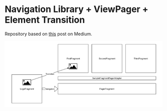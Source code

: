 # Navigation Library + ViewPager + Element Transition

Repository based on [this](https://medium.com/@owolp/navigation-library-viewpager-element-transition-d41861a45882) post on Medium.

![](./resources/1_VPyo5ZYolE2d21faZ7ZAyQ.png)
